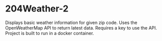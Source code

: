 # 204Weather-2
Displays basic weather information for given zip code.
Uses the OpenWeatherMap API to return latest data.
Requires a key to use the API.
Project is built to run in a docker container.
